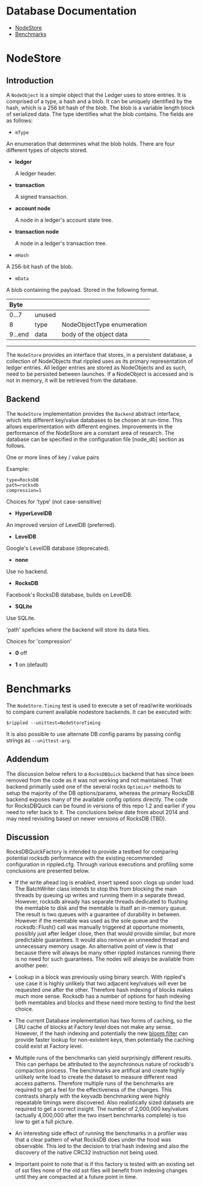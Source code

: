 # Database Documentation

- [NodeStore](#nodestore)
- [Benchmarks](#benchmarks)

# NodeStore

## Introduction

A `NodeObject` is a simple object that the Ledger uses to store entries. It is
comprised of a type, a hash and a blob. It can be uniquely
identified by the hash, which is a 256 bit hash of the blob. The blob is a
variable length block of serialized data. The type identifies what the blob
contains. The fields are as follows:

- `mType`

An enumeration that determines what the blob holds. There are four
different types of objects stored.

- **ledger**

  A ledger header.

- **transaction**

  A signed transaction.

- **account node**

  A node in a ledger's account state tree.

- **transaction node**

  A node in a ledger's transaction tree.

- `mHash`

A 256-bit hash of the blob.

- `mData`

A blob containing the payload. Stored in the following format.

| Byte    |        |                            |
| :------ | :----- | :------------------------- |
| 0...7   | unused |                            |
| 8       | type   | NodeObjectType enumeration |
| 9...end | data   | body of the object data    |

---

The `NodeStore` provides an interface that stores, in a persistent database, a
collection of NodeObjects that rippled uses as its primary representation of
ledger entries. All ledger entries are stored as NodeObjects and as such, need
to be persisted between launches. If a NodeObject is accessed and is not in
memory, it will be retrieved from the database.

## Backend

The `NodeStore` implementation provides the `Backend` abstract interface,
which lets different key/value databases to be chosen at run-time. This allows
experimentation with different engines. Improvements in the performance of the
NodeStore are a constant area of research. The database can be specified in
the configuration file [node_db] section as follows.

One or more lines of key / value pairs

Example:

```
type=RocksDB
path=rocksdb
compression=1
```

Choices for 'type' (not case-sensitive)

- **HyperLevelDB**

An improved version of LevelDB (preferred).

- **LevelDB**

Google's LevelDB database (deprecated).

- **none**

Use no backend.

- **RocksDB**

Facebook's RocksDB database, builds on LevelDB.

- **SQLite**

Use SQLite.

'path' speficies where the backend will store its data files.

Choices for 'compression'

- **0** off

- **1** on (default)

# Benchmarks

The `NodeStore.Timing` test is used to execute a set of read/write workloads to
compare current available nodestore backends. It can be executed with:

```
$rippled --unittest=NodeStoreTiming
```

It is also possible to use alternate DB config params by passing config strings
as `--unittest-arg`.

## Addendum

The discussion below refers to a `RocksDBQuick` backend that has since been
removed from the code as it was not working and not maintained. That backend
primarily used one of the several rocks `Optimize*` methods to setup the
majority of the DB options/params, whereas the primary RocksDB backend exposes
many of the available config options directly. The code for RocksDBQuick can be
found in versions of this repo 1.2 and earlier if you need to refer back to it.
The conclusions below date from about 2014 and may need revisiting based on
newer versions of RocksDB (TBD).

## Discussion

RocksDBQuickFactory is intended to provide a testbed for comparing potential
rocksdb performance with the existing recommended configuration in rippled.cfg.
Through various executions and profiling some conclusions are presented below.

- If the write ahead log is enabled, insert speed soon clogs up under load. The
  BatchWriter class intends to stop this from blocking the main threads by queuing
  up writes and running them in a separate thread. However, rocksdb already has
  separate threads dedicated to flushing the memtable to disk and the memtable is
  itself an in-memory queue. The result is two queues with a guarantee of
  durability in between. However if the memtable was used as the sole queue and
  the rocksdb::Flush() call was manually triggered at opportune moments, possibly
  just after ledger close, then that would provide similar, but more predictable
  guarantees. It would also remove an unneeded thread and unnecessary memory
  usage. An alternative point of view is that because there will always be many
  other rippled instances running there is no need for such guarantees. The nodes
  will always be available from another peer.

- Lookup in a block was previously using binary search. With rippled's use case
  it is highly unlikely that two adjacent key/values will ever be requested one
  after the other. Therefore hash indexing of blocks makes much more sense.
  Rocksdb has a number of options for hash indexing both memtables and blocks and
  these need more testing to find the best choice.

- The current Database implementation has two forms of caching, so the LRU cache
  of blocks at Factory level does not make any sense. However, if the hash
  indexing and potentially the new [bloom
  filter](http://rocksdb.org/blog/1427/new-bloom-filter-format/) can provide
  faster lookup for non-existent keys, then potentially the caching could exist at
  Factory level.

- Multiple runs of the benchmarks can yield surprisingly different results. This
  can perhaps be attributed to the asynchronous nature of rocksdb's compaction
  process. The benchmarks are artifical and create highly unlikely write load to
  create the dataset to measure different read access patterns. Therefore multiple
  runs of the benchmarks are required to get a feel for the effectiveness of the
  changes. This contrasts sharply with the keyvadb benchmarking were highly
  repeatable timings were discovered. Also realistically sized datasets are
  required to get a correct insight. The number of 2,000,000 key/values (actually
  4,000,000 after the two insert benchmarks complete) is too low to get a full
  picture.

- An interesting side effect of running the benchmarks in a profiler was that a
  clear pattern of what RocksDB does under the hood was observable. This led to
  the decision to trial hash indexing and also the discovery of the native CRC32
  instruction not being used.

- Important point to note that is if this factory is tested with an existing set
  of sst files none of the old sst files will benefit from indexing changes until
  they are compacted at a future point in time.
